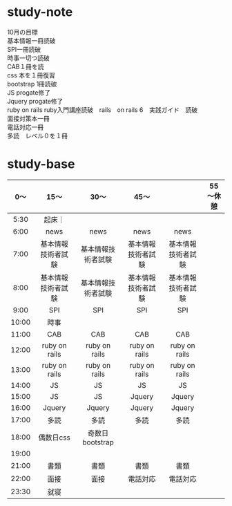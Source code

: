 # study-note
10月の目標　<br>
基本情報一冊読破<br>
SPI一冊読破<br>
時事一切つ読破<br>
CAB１冊を読<br>
css 本を１冊復習<br>
bootstrap 1冊読破<br>
JS progate修了<br>
Jquery progate修了<br>
ruby on rails ruby入門講座読破　rails　on rails 6　実践ガイド　読破<br>
面接対策本一冊<br>
電話対応一冊<br>
多読　レベル０を１冊

# study-base
|	0～|	15～|	30～|	45～|	|   55～休憩    |
|:--:|:--:|:--:|:--:|:--:|:--:|
|5:30|起床｜
|6:00	|news	|news	|news	|news|
|7:00	|基本情報技術者試験|	基本情報技術者試験|	基本情報技術者試験|	基本情報技術者試験|	|
|8:00	|基本情報技術者試験|	基本情報技術者試験|	基本情報技術者試験|	基本情報技術者試験|	|
|9:00	|SPI|	SPI|	SPI|	SPI|	|
|10:00	|時事|
|11:00	|CAB|	CAB|	CAB|	CAB|	|
|12:00	|ruby on rails|	ruby on rails|	ruby on rails|	ruby on rails|
|13:00	|ruby on rails|	ruby on rails|	ruby on rails|	ruby on rails|
|14:00	|JS|	JS|	JS|	JS|
|15:00	|JS|	JS|	Jquery	|Jquery|	|
|16:00	|	Jquery|Jquery|Jquery|Jquery||
|17:00	|多読|多読|多読|多読|
|18:00	| 偶数日css| 奇数日bootstrap|
|19:00	|
|21:00	|書類|	書類|	書類|書類	|
|22:00	|面接|面接|電話対応|電話対応|
|23:30	|就寝|
